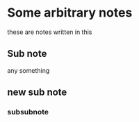 # Some arbitrary notes
these are notes written in this
## Sub note
any something
## new sub note
### subsubnote
